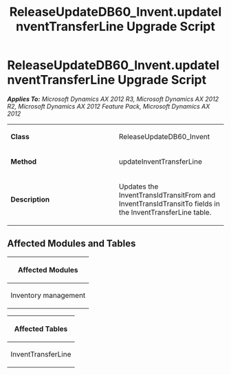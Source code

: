 ﻿---
title: ReleaseUpdateDB60_Invent.updateInventTransferLine Upgrade Script
TOCTitle: ReleaseUpdateDB60_Invent.updateInventTransferLine Upgrade Script
ms:assetid: d105a149-b836-e929-0b59-a9afb240403d
ms:mtpsurl: https://msdn.microsoft.com/en-us/library/JJ686940(v=AX.60)
ms:contentKeyID: 49711389
ms.date: 05/18/2015
mtps_version: v=AX.60
---

# ReleaseUpdateDB60\_Invent.updateInventTransferLine Upgrade Script 


_**Applies To:** Microsoft Dynamics AX 2012 R3, Microsoft Dynamics AX 2012 R2, Microsoft Dynamics AX 2012 Feature Pack, Microsoft Dynamics AX 2012_

<table>
<colgroup>
<col style="width: 50%" />
<col style="width: 50%" />
</colgroup>
<tbody>
<tr class="odd">
<td><p><strong>Class</strong></p></td>
<td><p>ReleaseUpdateDB60_Invent</p></td>
</tr>
<tr class="even">
<td><p><strong>Method</strong></p></td>
<td><p>updateInventTransferLine</p></td>
</tr>
<tr class="odd">
<td><p><strong>Description</strong></p></td>
<td><p>Updates the InventTransIdTransitFrom and InventTransIdTransitTo fields in the InventTransferLine table.</p></td>
</tr>
</tbody>
</table>


## Affected Modules and Tables

<table>
<colgroup>
<col style="width: 100%" />
</colgroup>
<thead>
<tr class="header">
<th><p>Affected Modules</p></th>
</tr>
</thead>
<tbody>
<tr class="odd">
<td><p>Inventory management</p></td>
</tr>
</tbody>
</table>


<table>
<colgroup>
<col style="width: 100%" />
</colgroup>
<thead>
<tr class="header">
<th><p>Affected Tables</p></th>
</tr>
</thead>
<tbody>
<tr class="odd">
<td><p>InventTransferLine</p></td>
</tr>
</tbody>
</table>

  


